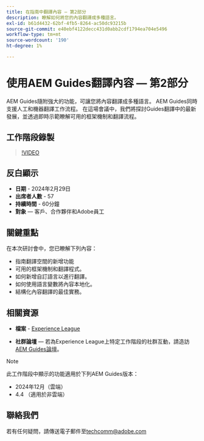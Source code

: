 ```yaml
---
title: 在指南中翻譯內容 — 第2部分
description: 瞭解如何將您的內容翻譯成多種語言。
exl-id: b61d4432-62bf-4fb5-8264-ac50dc93215b
source-git-commit: e40ebf4122decc431d0abb2cdf1794ea704e5496
workflow-type: tm+mt
source-wordcount: '190'
ht-degree: 1%

---
```


# 使用AEM Guides翻譯內容 — 第2部分

AEM Guides隨附強大的功能，可讓您將內容翻譯成多種語言。 AEM Guides同時支援人工和機器翻譯工作流程。 在這場會議中，我們將探討Guides翻譯中的最新發展，並透過即時示範瞭解可用的框架機制和翻譯流程。


## 工作階段錄製

>[!VIDEO](https://video.tv.adobe.com/v/3427661/languagevariables-nativepdf-translation)

## 反白顯示

- **日期** - 2024年2月29日
- **出席者人數** - 57
- **持續時間** - 60分鐘
- **對象** — 客戶、合作夥伴和Adobe員工

## 關鍵重點

在本次研討會中，您已瞭解下列內容：
- 指南翻譯空間的新增功能
- 可用的框架機制和翻譯程式。
- 如何新增自訂語言以進行翻譯。
- 如何使用語言變數將內容本地化。
- 結構化內容翻譯的最佳實務。


## 相關資源

- **檔案** - [Experience League](https://experienceleague.adobe.com/docs/experience-manager-guides/using/user-guide/translate-content/translation.html?lang=zh-Hant)

- **社群論壇** — 若為Experience League上特定工作階段的社群互動，請造訪[AEM Guides論壇](https://experienceleaguecommunities.adobe.com/t5/experience-manager-guides/bd-p/xml-documentation-discussions)。


>[!NOTE]
>
> 此工作階段中顯示的功能適用於下列AEM Guides版本：
> - 2024年12月（雲端）
> - 4.4 （適用於非雲端）



## 聯絡我們

若有任何疑問，請傳送電子郵件至<techcomm@adobe.com>
